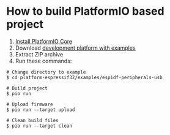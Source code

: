 How to build PlatformIO based project
=====================================

1. [Install PlatformIO Core](http://docs.platformio.org/page/core.html)
2. Download [development platform with examples](https://github.com/platformio/platform-espressif32/archive/develop.zip)
3. Extract ZIP archive
4. Run these commands:

```shell
# Change directory to example
$ cd platform-espressif32/examples/espidf-peripherals-usb

# Build project
$ pio run

# Upload firmware
$ pio run --target upload

# Clean build files
$ pio run --target clean
```
